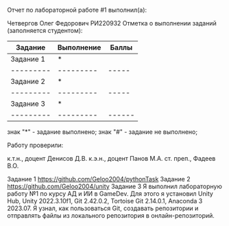 Отчет по лабораторной работе #1 выполнил(а):

Четвергов Олег Федорович
РИ220932 Отметка о выполнении заданий (заполняется студентом):

Задание	  |Выполнение |	Баллы
--------- | --------- | -----
Задание 1	|     *	    |
--------- | --------- | -----
Задание 2	|     *	    |
--------- | --------- | -----
Задание 3 |     *	    |
--------- | --------- | ------

знак "*" - задание выполнено; знак "#" - задание не выполнено;

Работу проверили:

к.т.н., доцент Денисов Д.В.
к.э.н., доцент Панов М.А.
ст. преп., Фадеев В.О.

Задание 1
https://github.com/Geloo2004/pythonTask
Задание 2
https://github.com/Geloo2004/unity
Задание 3
Я выполнил лабораторную работу №1 по курсу АД и ИИ в GameDev.
Для этого я установил Unity Hub, Unity 2022.3.10f1, Git 2.42.0.2, Tortoise Git 2.14.0.1, Anaconda 3 2023.07.
Я узнал, как пользоваться Git, создавать репозитории и отправлять файлы из локального репозитория в онлайн-репозиторий. 
